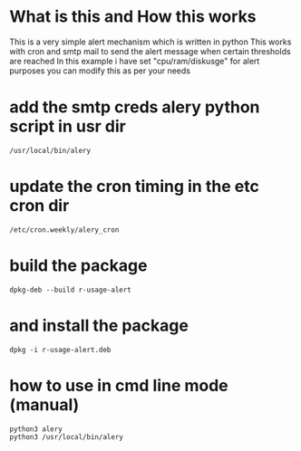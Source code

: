 # What is this and How this works
This is a very simple alert mechanism which is written in python 
This works with cron and smtp mail to send the alert message when certain thresholds are reached 
In this example i have set "cpu/ram/diskusge" for alert purposes you can modify this as per your needs

# add the smtp creds alery python script in usr dir
```
/usr/local/bin/alery
```

# update the cron timing in the etc cron dir 
```
/etc/cron.weekly/alery_cron
```

# build the package 
```
dpkg-deb --build r-usage-alert
```

# and install the package
```
dpkg -i r-usage-alert.deb
```

# how to use in cmd line mode (manual)
```
python3 alery 
python3 /usr/local/bin/alery
```
